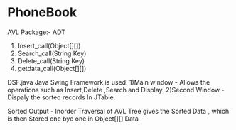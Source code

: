 # PhoneBook

AVL  Package:-
     ADT
1) Insert_call(Object[][])
2) Search_call(String Key)
3) Delete_call(String Key)
4) getdata_call(Object[][])

DSF.java
Java Swing Framework is used.
1)Main window - Allows the operations such as Insert,Delete ,Search and Display.
2)Second Window - Dispaly the sorted records  In JTable. 


Sorted Output - Inorder Traversal of AVL Tree gives the Sorted Data , which is then Stored one bye one in Object[][] Data .
